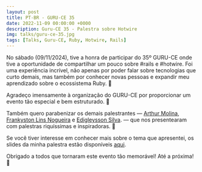 ```yaml
---
layout: post
title: PT-BR - GURU-CE 35
date: 2022-11-09 00:00:00 +0000
description: Guru-CE 35 - Palestra sobre Hotwire
img: talks/guru-ce-35.jpg
tags: [Talks, Guru-CE, Ruby, Hotwire, Rails]
---
```


No sábado (09/11/2024), tive a honra de participar do 35º GURU-CE onde tive a oportunidade de compartilhar um pouco sobre #rails e #hotwire. Foi uma experiência incrível, não apenas por poder falar sobre tecnologias que curto demais, mas também por conhecer novas pessoas e expandir meu aprendizado sobre o ecossistema Ruby. 🙌

Agradeço imensamente à organização do GURU-CE por proporcionar um evento tão especial e bem estruturado. 🎉

Também quero parabenizar os demais palestrantes — [Arthur Molina](https://www.linkedin.com/in/arthurmolina), [Frankyston Lins Nogueira](https://www.linkedin.com/in/frankyston) e [Edigleysson Silva](https://www.linkedin.com/in/edigleyssonsilva). — que nos presentearam com palestras riquíssimas e inspiradoras. 👏

Se você tiver interesse em conhecer mais sobre o tema que apresentei, os slides da minha palestra estão disponíveis [aqui](https://lnkd.in/drXkYNu8).

Obrigado a todos que tornaram este evento tão memorável! Até a próxima! 🚀
